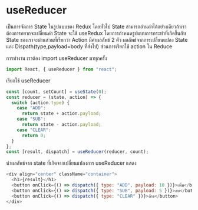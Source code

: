 # useReducer

เป็นการจัดการ State ในรูปแบบของ Redux โดยทั่วไป State สามารถอ่านค่าได้อย่างเดียวถ้าเราต้องการอยากจะเปลี่ยนค่า State จะใช้ useRedux โดยการกำหนดรูปแบบการกระทำที่เกิดขึ้นกับ State ของเราจะผ่านส่วนที่เรียกว่า Action มีค่าผลลัพธ์ 2 ตัว ผลลัพธ์จากการเปลี่ยนแปลง State และ Dispath(type,payload=body ที่ส่งไป) ส่วนการเรียกใช้ action ใน Reduce

การทำงาน เราต้อง import useReducer มาทุกครั้ง

```js
import React, { useReducer } from "react";
```

เรียกใช้ useReducer

```js
const [count, setCount] = useState(0);
const reducer = (state, action) => {
  switch (action.type) {
    case "ADD":
      return state + action.payload;
    case "SUB":
      return state - action.payload;
    case "CLEAR":
      return 0;
  }
};
const [result, dispatch] = useReducer(reducer, count);
```

นำผลลัพธ์จาก state ที่เกิดจากเปลี่ยนแปลงการ useReducer แสดง

```js
<div align="center" className="container">
  <h1>{result}</h1>
  <button onClick={() => dispatch({ type: "ADD", payload: 10 })}>เพิ่ม</button>
  <button onClick={() => dispatch({ type: "SUB", payload: 5 })}>ลบ</button>
  <button onClick={() => dispatch({ type: "CLEAR" })}>ล้าง</button>
</div>
```
